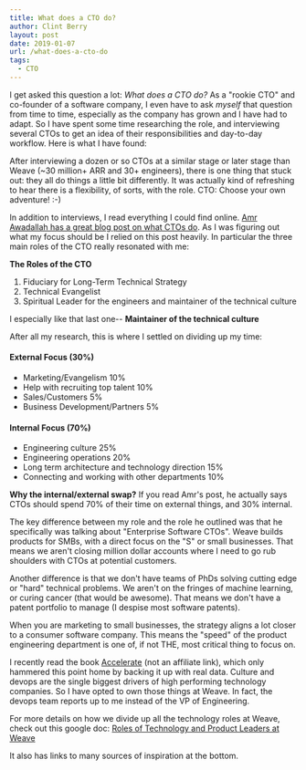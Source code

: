 ```yaml
---
title: What does a CTO do?
author: Clint Berry
layout: post
date: 2019-01-07 
url: /what-does-a-cto-do
tags:
  - CTO
---
```


I get asked this question a lot: _What does a CTO do?_ As a "rookie CTO" and co-founder of a software company, I even have to ask _myself_ that question from time to time, especially as the company has grown and I have had to adapt. So I have spent some time researching the role, and interviewing several CTOs to get an idea of their responsibilities and day-to-day workflow. Here is what I have found:

After interviewing a dozen or so CTOs at a similar stage or later stage than Weave (~30 million+ ARR and 30+ engineers), there is one thing that stuck out: they all do things a little bit differently. It was actually kind of refreshing to hear there is a flexibility, of sorts, with the role. CTO: Choose your own adventure! :-)

In addition to interviews, I read everything I could find online. <a href="http://www.awadallah.com/blog/2013/03/05/what-does-a-cto-do-2/" target="_blank">Amr Awadallah has a great blog post on what CTOs do</a>. As I was figuring out what my focus should be I relied on this post heavily. In particular the three main roles of the CTO really resonated with me:

**The Roles of the CTO**

1. Fiduciary for Long-Term Technical Strategy
1. Technical Evangelist
1. Spiritual Leader for the engineers and maintainer of the technical culture

I especially like that last one-- **Maintainer of the technical culture**

After all my research, this is where I settled on dividing up my time:

#### External Focus (30%)
* Marketing/Evangelism 10%
* Help with recruiting top talent 10%
* Sales/Customers 5%
* Business Development/Partners 5%

#### Internal Focus (70%)
* Engineering culture 25%
* Engineering operations 20%
* Long term architecture and technology direction 15%
* Connecting and working with other departments 10%

**Why the internal/external swap?**
If you read Amr's post, he actually says CTOs should spend 70% of their time on external things, and 30% internal.

The key difference between my role and the role he outlined was that he specifically was talking about "Enterprise Software CTOs". Weave builds products for SMBs, with a direct focus on the "S" or small businesses. That means we aren't closing million dollar accounts where I need to go rub shoulders with CTOs at potential customers.

Another difference is that we don't have teams of PhDs solving cutting edge or "hard" technical problems. We aren't on the fringes of machine learning, or curing cancer (that would be awesome). That means we don't have a patent portfolio to manage (I despise most software patents).

When you are marketing to small businesses, the strategy aligns a lot closer to a consumer software company. This means the "speed" of the product engineering department is one of, if not THE, most critical thing to focus on.

I recently read the book <a href="https://www.amazon.com/Accelerate-Software-Performing-Technology-Organizations/dp/1942788339" target="_blank">Accelerate</a> (not an affiliate link), which only hammered this point home by backing it up with real data. Culture and devops are the single biggest drivers of high performing technology companies. So I have opted to own those things at Weave. In fact, the devops team reports up to me instead of the VP of Engineering.

For more details on how we divide up all the technology roles at Weave, check out this google doc: <a href="https://docs.google.com/document/d/1v4ZNeZUPdTzJOP6xoQgrzqPcuB-HxcToZ0fgCZCC9tQ/edit?usp=sharing">Roles of Technology and Product Leaders at Weave</a>

It also has links to many sources of inspiration at the bottom.









